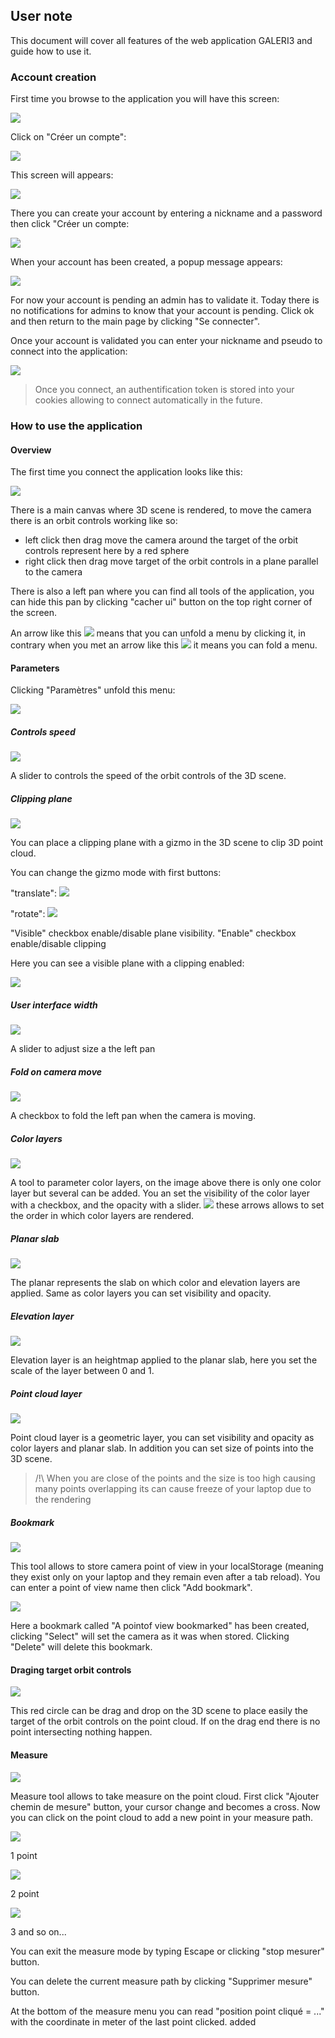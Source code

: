 ## User note

This document will cover all features of the web application GALERI3 and guide how to use it.

### Account creation

First time you browse to the application you will have this screen:

![](./img/1.png)

Click on "Créer un compte":

![](./img/2.png)

This screen will appears:

![](./img/3.png)

There you can create your account by entering a nickname and a password then click "Créer un compte:

![](./img/4.png)

When your account has been created, a popup message appears:

![](./img/5.png)

For now your account is pending an admin has to validate it. Today there is no notifications for admins to know that your account is pending. Click ok and then return to the main page by clicking "Se connecter".

Once your account is validated you can enter your nickname and pseudo to connect into the application:

![](./img/6.png)

> Once you connect, an authentification token is stored into your cookies allowing to connect automatically in the future.

### How to use the application

#### Overview

The first time you connect the application looks like this:

![](./img/7.png)

There is a main canvas where 3D scene is rendered, to move the camera there is an orbit controls working like so:

- left click then drag move the camera around the target of the orbit controls represent here by a red sphere
- right click then drag move target of the orbit controls in a plane parallel to the camera

There is also a left pan where you can find all tools of the application, you can hide this pan by clicking "cacher ui" button on the top right corner of the screen.

An arrow like this ![](./img/8.png) means that you can unfold a menu by clicking it, in contrary when you met an arrow like this ![](./img/10.png) it means you can fold a menu.

#### Parameters

Clicking "Paramètres" unfold this menu:

![](./img/11.png)

##### Controls speed

![](./img/12.png)

A slider to controls the speed of the orbit controls of the 3D scene.

##### Clipping plane

![](./img/13.png)

You can place a clipping plane with a gizmo in the 3D scene to clip 3D point cloud.

You can change the gizmo mode with first buttons:

"translate":
![](./img/14.png)

"rotate":
![](./img/15.png)

"Visible" checkbox enable/disable plane visibility.
"Enable" checkbox enable/disable clipping

Here you can see a visible plane with a clipping enabled:

![](./img/16.png)

##### User interface width

![](./img/17.png)

A slider to adjust size a the left pan

##### Fold on camera move

![](./img/18.png)

A checkbox to fold the left pan when the camera is moving.

##### Color layers

![](./img/19.png)

A tool to parameter color layers, on the image above there is only one color layer but several can be added. You an set the visibility of the color layer with a checkbox, and the opacity with a slider. ![](./img/20.png) these arrows allows to set the order in which color layers are rendered.

##### Planar slab

![](./img/21.png)

The planar represents the slab on which color and elevation layers are applied. Same as color layers you can set visibility and opacity.

##### Elevation layer

![](./img/22.png)

Elevation layer is an heightmap applied to the planar slab, here you set the scale of the layer between 0 and 1.

##### Point cloud layer

![](./img/23.png)

Point cloud layer is a geometric layer, you can set visibility and opacity as color layers and planar slab. In addition you can set size of points into the 3D scene.

> /!\ When you are close of the points and the size is too high causing many points overlapping its can cause freeze of your laptop due to the rendering

##### Bookmark

![](./img/24.png)

This tool allows to store camera point of view in your localStorage (meaning they exist only on your laptop and they remain even after a tab reload). You can enter a point of view name then click "Add bookmark".

![](./img/25.png)

Here a bookmark called "A pointof view bookmarked" has been created, clicking "Select" will set the camera as it was when stored. Clicking "Delete" will delete this bookmark.

#### Draging target orbit controls

![](./img/26.png)

This red circle can be drag and drop on the 3D scene to place easily the target of the orbit controls on the point cloud. If on the drag end there is no point intersecting nothing happen.

#### Measure

![](./img/27.png)

Measure tool allows to take measure on the point cloud. First click "Ajouter chemin de mesure" button, your cursor change and becomes a cross. Now you can click on the point cloud to add a new point in your measure path.

![](./img/28.png)

1 point

![](./img/29.png)

2 point

![](./img/30.png)

3 and so on...

You can exit the measure mode by typing Escape or clicking "stop mesurer" button.

You can delete the current measure path by clicking "Supprimer mesure" button.

At the bottom of the measure menu you can read "position point cliqué = ..." with the coordinate in meter of the last point clicked. added
